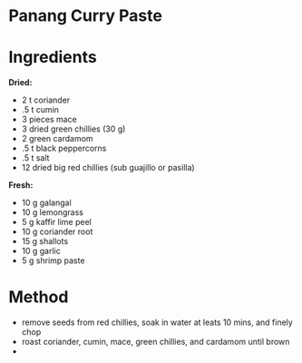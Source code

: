 # Panang Curry Paste

# Ingredients
**Dried:**
- 2 t coriander
- .5 t cumin
- 3 pieces mace
- 3 dried green chillies (30 g)
- 2 green cardamom
- .5 t black peppercorns
- .5 t salt
- 12 dried big red chillies (sub guajillo or pasilla)

**Fresh:**
- 10 g galangal
- 10 g lemongrass
- 5 g kaffir lime peel
- 10 g coriander root
- 15 g shallots
- 10 g garlic
- 5 g shrimp paste

# Method
- remove seeds from red chillies, soak in water at leats 10 mins, and finely chop
- roast coriander, cumin, mace, green chillies, and cardamom until brown
- 


